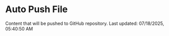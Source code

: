 # Auto Push File

Content that will be pushed to GitHub repository.
Last updated: 07/18/2025, 05:40:50 AM